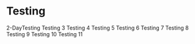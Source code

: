 # Testing
2-DayTesting
Testing 3
Testing 4
Testing 5
Testing 6
Testing 7
Testing 8
Testing 9
Testing 10
Testing 11
